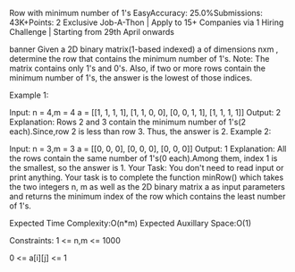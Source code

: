 Row with minimum number of 1's
EasyAccuracy: 25.0%Submissions: 43K+Points: 2
Exclusive Job-A-Thon | Apply to 15+ Companies via 1 Hiring Challenge | Starting from 29th April onwards

banner
Given a 2D binary matrix(1-based indexed) a of dimensions nxm , determine the row that contains the minimum number of 1's.
Note: The matrix contains only 1's and 0's. Also, if two or more rows contain the minimum number of 1's, the answer is the lowest of those indices.

Example 1:

Input:
n = 4,m = 4
a = [[1, 1, 1, 1],
     [1, 1, 0, 0], 
     [0, 0, 1, 1],
     [1, 1, 1, 1]]
Output:
2
Explanation:
Rows 2 and 3 contain the minimum number 
of 1's(2 each).Since,row 2 is less than row 3.
Thus, the answer is 2.
Example 2:

Input:
n = 3,m = 3
a = [[0, 0, 0],
     [0, 0, 0],
     [0, 0, 0]]
Output:
1
Explanation:
All the rows contain the same number 
of 1's(0 each).Among them, index 1 
is the smallest, so the answer is 1.
Your Task:
You don't need to read input or print anything. Your task is to complete the function minRow() which takes the two integers n, m as well as the 2D binary matrix a as input parameters and returns the minimum index of the row which contains the least number of 1's.

Expected Time Complexity:O(n*m)
Expected Auxillary Space:O(1)

Constraints:
1 <= n,m <= 1000

0 <= a[i][j] <= 1

